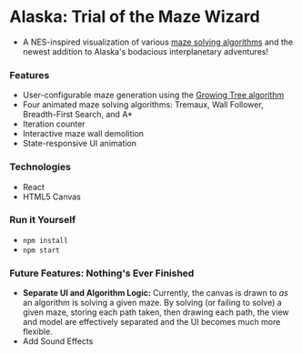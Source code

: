# Alaska: Trial of the Maze Wizard
+ A NES-inspired visualization of various [maze solving algorithms](https://en.wikipedia.org/wiki/Maze_solving_algorithm) and the newest addition to Alaska's bodacious interplanetary adventures!

### Features
+ User-configurable maze generation using the [Growing Tree algorithm](http://weblog.jamisbuck.org/2011/1/27/maze-generation-growing-tree-algorithm)
+ Four animated maze solving algorithms: Tremaux, Wall Follower, Breadth-First Search, and A*
+ Iteration counter
+ Interactive maze wall demolition
+ State-responsive UI animation

### Technologies
+ React
+ HTML5 Canvas

### Run it Yourself
+ `npm install`
+ `npm start`

### Future Features: Nothing's Ever Finished
+ **Separate UI and Algorithm Logic:** Currently, the canvas is drawn to *as* an algorithm is solving a given maze. By solving (or failing to solve) a given maze, storing each path taken, then drawing each path, the view and model are effectively separated and the UI becomes much more flexible.
+ Add Sound Effects
